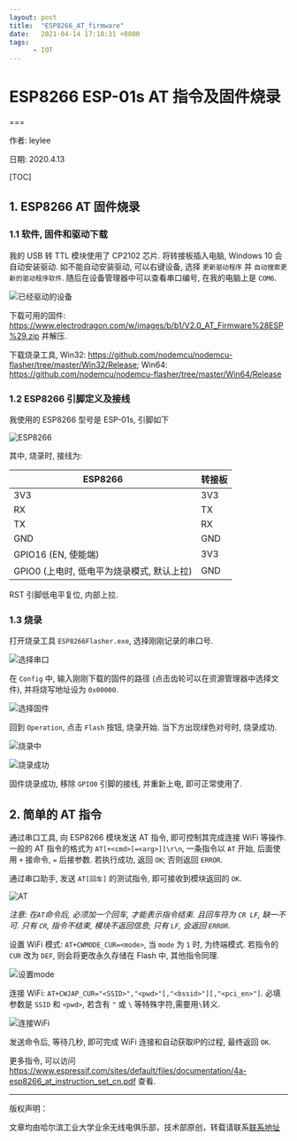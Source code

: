 ```yaml
---
layout: post
title:  "ESP8266_AT_firmware"
date:   2021-04-14 17:10:31 +0800
tags:
      - IOT
---
```


# ESP8266 ESP-01s AT 指令及固件烧录
===

作者: leylee

日期: 2020.4.13

[TOC]

## 1. ESP8266 AT 固件烧录

### 1.1 软件, 固件和驱动下载

我的 USB 转 TTL 模块使用了 CP2102 芯片. 将转接板插入电脑, Windows 10 会自动安装驱动. 如不能自动安装驱动, 可以右键设备, 选择 `更新驱动程序` 并 `自动搜索更新的驱动程序软件`. 随后在设备管理器中可以查看串口编号, 在我的电脑上是 `COM6`.

![已经驱动的设备](./ESP8266_AT_firmware_img/manager_driver.png)

下载可用的固件: https://www.electrodragon.com/w/images/b/b1/V2.0_AT_Firmware%28ESP%29.zip 并解压.

下载烧录工具, Win32: https://github.com/nodemcu/nodemcu-flasher/tree/master/Win32/Release; Win64: https://github.com/nodemcu/nodemcu-flasher/tree/master/Win64/Release

### 1.2 ESP8266 引脚定义及接线

我使用的 ESP8266 型号是 ESP-01s, 引脚如下

![ESP8266](./ESP8266_AT_firmware_img/esp8266_pins.png)

其中, 烧录时, 接线为:

| ESP8266    | 转接板 |
| ---------- | ------ |
| 3V3           | 3V3    |
| RX            | TX     |
| TX            | RX     |
| GND           | GND    |
| GPIO16 (EN, 使能端) | 3V3 |
| GPIO0 (上电时, 低电平为烧录模式, 默认上拉) | GND |

RST 引脚低电平复位, 内部上拉. 

### 1.3 烧录

打开烧录工具 `ESP8266Flasher.exe`, 选择刚刚记录的串口号.

![选择串口](./ESP8266_AT_firmware_img/flasher.png)

在 `Config` 中, 输入刚刚下载的固件的路径 (点击齿轮可以在资源管理器中选择文件), 并将烧写地址设为 `0x00000`.

![选择固件](./ESP8266_AT_firmware_img/select_firmware.png)

回到 `Operation`, 点击 `Flash` 按钮, 烧录开始. 当下方出现绿色对号时, 烧录成功.

![烧录中](./ESP8266_AT_firmware_img/downloading.png)

![烧录成功](./ESP8266_AT_firmware_img/download_success.png)

固件烧录成功, 移除 `GPIO0` 引脚的接线, 并重新上电, 即可正常使用了.

## 2. 简单的 AT 指令

通过串口工具, 向 ESP8266 模块发送 AT 指令, 即可控制其完成连接 WiFi 等操作. 一般的 AT 指令的格式为 `AT[+<cmd>[=<arg>]]\r\n`, 一条指令以 `AT` 开始, 后面使用 `+` 接命令, `=` 后接参数. 若执行成功, 返回 `OK`; 否则返回 `ERROR`.

通过串口助手, 发送 `AT[回车]` 的测试指令, 即可接收到模块返回的 `OK`.

![AT](./ESP8266_AT_firmware_img/AT.png)

*注意: 在`AT`命令后, 必须加一个回车, 才能表示指令结束. 且回车符为 `CR LF`, 缺一不可. 只有 `CR`, 指令不结束, 模块不返回信息; 只有 `LF`, 会返回 `ERROR`.*

设置 WiFi 模式: `AT+CWMODE_CUR=<mode>`, 当 `mode` 为 `1` 时, 为终端模式. 若指令的 `CUR` 改为 `DEF`, 则会将更改永久存储在 Flash 中, 其他指令同理.

![设置mode](./ESP8266_AT_firmware_img/set_mode.png)

连接 WiFi: `AT+CWJAP_CUR="<SSID>","<pwd>"[,"<bssid>"][,"<pci_en>"]`. 必填参数是 `SSID` 和 `<pwd>`, 若含有 `"` 或 `\` 等特殊字符,需要用`\`转义.

![连接WiFi](./ESP8266_AT_firmware_img/wifi_connect.png)

发送命令后, 等待几秒, 即可完成 WiFi 连接和自动获取IP的过程, 最终返回 `OK`.

更多指令, 可以访问 https://www.espressif.com/sites/default/files/documentation/4a-esp8266_at_instruction_set_cn.pdf 查看.


<hr>
版权声明：

文章均由哈尔滨工业大学业余无线电俱乐部，技术部原创，转载请联系[联系地址](XXX@email.com)

